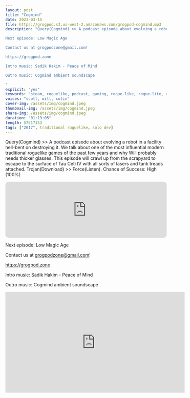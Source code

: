 ```yaml
---
layout: post
title: "Cogmind"
date: 2023-03-15
file: https://grogpod.s3.us-west-2.amazonaws.com/grogpod-cogmind.mp3
description: "Query(Cogmind) >> A podcast episode about evolving a robot in a facility hell-bent on destroying it. We talk about one of the most influential modern traditional roguelike games of the past few years and why Will probably needs thicker glasses. This episode will crawl up from the scrapyard to escape to the surface of Tau Ceti IV with all sorts of lasers and tank treads attached. Trojan(Download) >> Force(Listen). Chance of Success: High (100%) 

Next episode: Low Magic Age

Contact us at grogpodzone@gmail.com!

https://grogpod.zone

Intro music: Sadik Hakim - Peace of Mind

Outro music: Cogmind ambient soundscape

"
explicit: "yes" 
keywords: "steam, roguelike, podcast, gaming, rogue-like, rogue-lite, roguelite"
voices: "scott, will, colin"
cover-img: /assets/img/cogmind.jpeg
thumbnail-img: /assets/img/cogmind.jpeg
share-img: /assets/img/cogmind.jpeg
duration: "01:13:05"
length: 57517153 
tags: ["2017", traditional roguelike, solo dev]
---
```

Query(Cogmind) >> A podcast episode about evolving a robot in a facility hell-bent on destroying it. We talk about one of the most influential modern traditional roguelike games of the past few years and why Will probably needs thicker glasses. This episode will crawl up from the scrapyard to escape to the surface of Tau Ceti IV with all sorts of lasers and tank treads attached. Trojan(Download) >> Force(Listen). Chance of Success: High (100%) 

<iframe allow="autoplay *; encrypted-media *; fullscreen *; clipboard-write" frameborder="0" height="175" style="width:100%;max-width:660px;overflow:hidden;border-radius:10px;" sandbox="allow-forms allow-popups allow-same-origin allow-scripts allow-storage-access-by-user-activation allow-top-navigation-by-user-activation" src="https://embed.podcasts.apple.com/us/podcast/cogmind/id1650474911?i=1000604370590&theme=auto"></iframe>

Next episode: Low Magic Age

Contact us at grogpodzone@gmail.com!

https://grogpod.zone

Intro music: Sadik Hakim - Peace of Mind

Outro music: Cogmind ambient soundscape

<div class="embed-responsive embed-responsive-16by9">
<iframe width="560" height="315" src="https://www.youtube.com/embed/J903eF6D47o" title="YouTube video player" frameborder="0" allow="accelerometer; autoplay; clipboard-write; encrypted-media; gyroscope; picture-in-picture" allowfullscreen></iframe>
</div>
